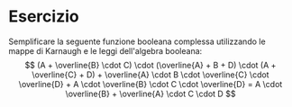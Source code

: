 # Esercizio

Semplificare la seguente funzione booleana complessa utilizzando le mappe di Karnaugh e le leggi dell'algebra booleana:
$$
(A + \overline{B} \cdot C) \cdot (\overline{A} + B + D) \cdot (A + \overline{C} + D) + \overline{A} \cdot B \cdot \overline{C} \cdot \overline{D} + A \cdot \overline{B} \cdot C \cdot \overline{D} = A \cdot \overline{B} + \overline{A} \cdot C \cdot D
$$